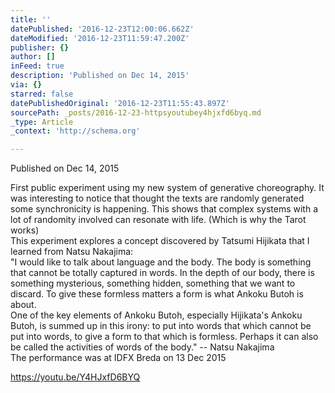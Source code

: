 ```yaml
---
title: ''
datePublished: '2016-12-23T12:00:06.662Z'
dateModified: '2016-12-23T11:59:47.200Z'
publisher: {}
author: []
inFeed: true
description: 'Published on Dec 14, 2015'
via: {}
starred: false
datePublishedOriginal: '2016-12-23T11:55:43.897Z'
sourcePath: _posts/2016-12-23-httpsyoutubey4hjxfd6byq.md
_type: Article
_context: 'http://schema.org'

---
```

Published on Dec 14, 2015

First public experiment using my new system of generative choreography. It was interesting to notice that thought the texts are randomly generated some synchronicity is happening. This shows that complex systems with a lot of randomity involved can resonate with life. (Which is why the Tarot works)   
This experiment explores a concept discovered by Tatsumi Hijikata that I learned from Natsu Nakajima:  
"I would like to talk about language and the body. The body is something that cannot be totally captured in words. In the depth of our body, there is something mysterious, something hidden, something that we want to discard. To give these formless matters a form is what Ankoku Butoh is about.  
One of the key elements of Ankoku Butoh, especially Hijikata's Ankoku Butoh, is summed up in this irony: to put into words that which cannot be put into words, to give a form to that which is formless. Perhaps it can also be called the activities of words of the body." -- Natsu Nakajima  
The performance was at IDFX Breda on 13 Dec 2015

https://youtu.be/Y4HJxfD6BYQ
